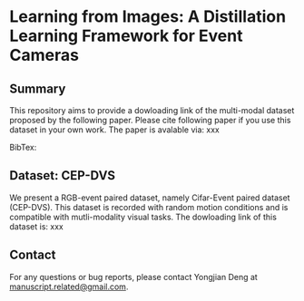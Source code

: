 # Learning from Images: A Distillation Learning Framework for Event Cameras

## Summary
This repository aims to provide a dowloading link of the multi-modal dataset proposed by the following paper. Please cite following paper if you use this dataset in your own work. The paper is avalable via: xxx

BibTex:


## Dataset: CEP-DVS
We present a RGB-event paired dataset, namely Cifar-Event paired dataset (CEP-DVS). This dataset is recorded with random motion conditions and is compatible with mutli-modality visual tasks. The dowloading link of this dataset is: xxx

## Contact
For any questions or bug reports, please contact Yongjian Deng at manuscript.related@gmail.com.
